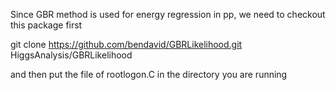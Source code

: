 Since GBR method is used for energy regression in pp, we need to checkout this package first

 git clone https://github.com/bendavid/GBRLikelihood.git HiggsAnalysis/GBRLikelihood

and then put the file of rootlogon.C in the directory you are running
